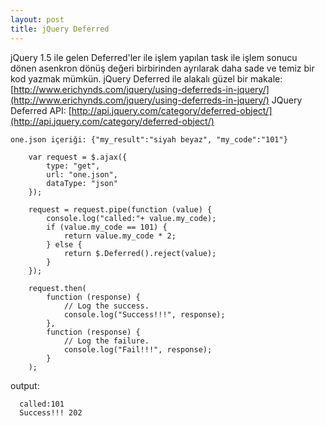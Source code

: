```yaml
---
layout: post
title: jQuery Deferred
---
```

jQuery 1.5 ile gelen Deferred'ler ile işlem yapılan task ile işlem sonucu dönen asenkron dönüş değeri birbirinden ayrılarak daha sade ve temiz bir kod yazmak mümkün.
jQuery Deferred ile alakalı güzel bir makale: [http://www.erichynds.com/jquery/using-deferreds-in-jquery/](http://www.erichynds.com/jquery/using-deferreds-in-jquery/) 
JQuery Deferred API: [http://api.jquery.com/category/deferred-object/](http://api.jquery.com/category/deferred-object/)

```
one.json içeriği: {"my_result":"siyah beyaz", "my_code":"101"}
```

```
    var request = $.ajax({
        type: "get",
        url: "one.json",
        dataType: "json"
    });

    request = request.pipe(function (value) {
        console.log("called:"+ value.my_code);
        if (value.my_code == 101) {
            return value.my_code * 2;
        } else {
            return $.Deferred().reject(value);
        }
    });

    request.then(
        function (response) {
            // Log the success.
            console.log("Success!!!", response);
        },
        function (response) {
            // Log the failure.
            console.log("Fail!!!", response);
        }
    );
```

output:
```
  called:101
  Success!!! 202 
```  
